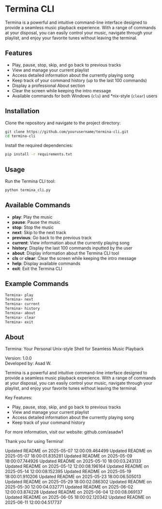 # Termina CLI

Termina is a powerful and intuitive command-line interface designed to provide a seamless music playback experience. With a range of commands at your disposal, you can easily control your music, navigate through your playlist, and enjoy your favorite tunes without leaving the terminal.

## Features

- Play, pause, stop, skip, and go back to previous tracks
- View and manage your current playlist
- Access detailed information about the currently playing song
- Keep track of your command history (up to the last 100 commands)
- Display a professional About section
- Clear the screen while keeping the intro message
- Available commands for both Windows (`cls`) and *nix-style (`clear`) users

## Installation

Clone the repository and navigate to the project directory:

```bash
git clone https://github.com/yourusername/termina-cli.git
cd termina-cli
```

Install the required dependencies:

```bash
pip install -r requirements.txt
```

## Usage

Run the Termina CLI tool:

```bash
python termina_cli.py
```

## Available Commands

- **play**: Play the music
- **pause**: Pause the music
- **stop**: Stop the music
- **next**: Skip to the next track
- **previous**: Go back to the previous track
- **current**: View information about the currently playing song
- **history**: Display the last 100 commands inputted by the user
- **about**: Display information about the Termina CLI tool
- **cls** or **clear**: Clear the screen while keeping the intro message
- **help**: Display available commands
- **exit**: Exit the Termina CLI

## Example Commands

```bash
Termina> play
Termina> next
Termina> current
Termina> history
Termina> about
Termina> clear
Termina> exit
```

## About

Termina: Your Personal Unix-style Shell for Seamless Music Playback

Version: 1.0.0  
Developed by: Asad W.

Termina is a powerful and intuitive command-line interface designed to provide a seamless music playback experience. With a range of commands at your disposal, you can easily control your music, navigate through your playlist, and enjoy your favorite tunes without leaving the terminal.

Key Features:
- Play, pause, stop, skip, and go back to previous tracks
- View and manage your current playlist
- Access detailed information about the currently playing song
- Keep track of your command history

For more information, visit our website: github.com/asadw1 


Thank you for using Termina!

Updated README on 2025-05-07 12:00:09.464499
Updated README on 2025-05-07 18:00:01.835281
Updated README on 2025-05-09 18:00:07.744926
Updated README on 2025-05-10 18:00:03.243133
Updated README on 2025-05-12 12:00:08.196164
Updated README on 2025-05-14 12:00:08.152395
Updated README on 2025-05-19 18:00:01.910206
Updated README on 2025-05-23 18:00:06.505013
Updated README on 2025-05-29 18:00:02.086302
Updated README on 2025-05-30 12:00:04.032771
Updated README on 2025-06-02 12:00:03.874228
Updated README on 2025-06-04 12:00:08.069137
Updated README on 2025-06-05 18:00:02.120342
Updated README on 2025-06-11 12:00:04.517737